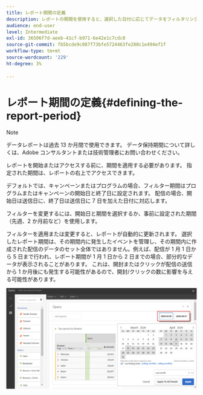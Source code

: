 ```yaml
---
title: レポート期間の定義
description: レポートの期間を使用すると、選択した日付に応じてデータをフィルタリングできます。
audience: end-user
level: Intermediate
exl-id: 36506f7d-aeeb-41cf-b971-6e42e1c7cdc8
source-git-commit: fb5bcde9c087f73bfe5724463fe280c1e494ef1f
workflow-type: tm+mt
source-wordcount: '229'
ht-degree: 3%

---
```


# レポート期間の定義{#defining-the-report-period}

>[!NOTE]
>
>データレポートは過去 13 か月間で使用できます。 データ保持期間について詳しくは、Adobe コンサルタントまたは技術管理者にお問い合わせください。

レポートを開始またはアクセスする前に、期間を適用する必要があります。 指定された期間は、レポートの右上でアクセスできます。

デフォルトでは、キャンペーンまたはプログラムの場合、フィルター期間はプログラムまたはキャンペーンの開始日と終了日に設定されます。 配信の場合、開始日は送信日に、終了日は送信日に 7 日を加えた日付に対応します。

フィルターを変更するには、開始日と期間を選択するか、事前に設定された期間（先週、2 か月前など）を使用します。

フィルターを適用または変更すると、レポートが自動的に更新されます。 選択したレポート期間は、その期間内に発生したイベントを管理し、その期間内に作成された配信のデータのセット全体ではありません。例えば、配信が 1 月 1 日から 5 日まで行われ、レポート期間が 1 月 1 日から 2 日までの場合、部分的なデータが表示されることがあります。 これは、開封またはクリックが配信の送信から 1 か月後にも発生する可能性があるので、開封/クリックの数に影響を与える可能性があります。

![](assets/campaign_reports_5.png)
